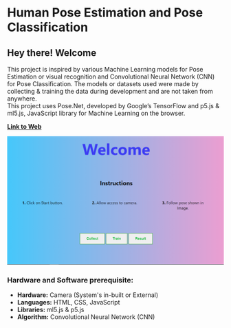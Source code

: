 # Human Pose Estimation and Pose Classification
## Hey there! Welcome

This project is inspired by various Machine Learning models for Pose Estimation or visual recognition and Convolutional Neural Network (CNN) for Pose Classification. The models or datasets used were made by collecting & training the data during development and are not taken from anywhere.  
This project uses Pose.Net, developed by Google’s TensorFlow and p5.js & ml5.js, JavaScript library for Machine Learning on the browser.  

[**Link to Web**](https://parikshit-rajput.github.io/host/)  

![Image of Web](https://github.com/parikshit-rajput/PoseClassification/blob/main/img/Web.png)  

### Hardware and Software prerequisite:
* **Hardware:** Camera (System's in-built or External)
* **Languages:** HTML, CSS, JavaScript  
* **Libraries:** ml5.js & p5.js  
* **Algorithm:** Convolutional Neural Network (CNN)  
